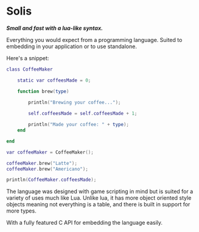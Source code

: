 
# Solis 

***Small and fast with a lua-like syntax.***

Everything you would expect from a programming language. Suited to embedding in your application or to use standalone. 

Here's a snippet: 
```lua
class CoffeeMaker

	static var coffeesMade = 0;

	function brew(type)
		
		println("Brewing your coffee...");

		self.coffeesMade = self.coffeesMade + 1;

		println("Made your coffee: " + type);
	end

end

var coffeeMaker = CoffeeMaker(); 

coffeeMaker.brew("Latte");
coffeeMaker.brew("Americano");

println(CoffeeMaker.coffeesMade);
```

The language was designed with game scripting in mind but is suited for a variety of uses much like Lua. Unlike lua, it has more object oriented style objects meaning not everything is a table, and there 
is built in support for more types. 


With a fully featured C API for embedding the language easily. 